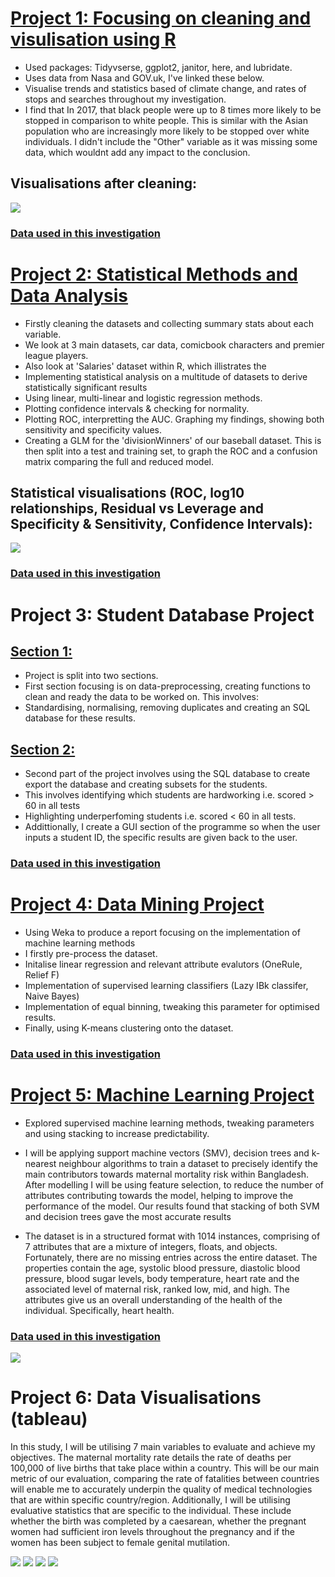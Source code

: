 # [Project 1: Focusing on cleaning and visulisation using R](https://github.com/robertmash/intro_to_data_science)
- Used packages: Tidyvserse, ggplot2, janitor, here, and lubridate.
- Uses data from Nasa and GOV.uk, I've linked these below. 
- Visualise trends and statistics based of climate change, and rates of stops and searches throughout my investigation.
- I find that In 2017, that black people were up to 8 times more likely to be stopped in comparison to white people. This is similar with the Asian population who are increasingly more likely to be stopped over white individuals. I didn't include the "Other" variable as it was missing some data, which wouldnt add any impact to the conclusion. 

## Visualisations after cleaning:

![](https://github.com/robertmash/Projects/blob/main/images/visualisations.png)


### [Data used in this investigation](https://github.com/robertmash/intro_to_data_science/tree/main/data)

# [Project 2: Statistical Methods and Data Analysis](https://github.com/robertmash/Statistical_Analysis_Project/blob/main/cw_stats.Rmd)
- Firstly cleaning the datasets and collecting summary stats about each variable. 
- We look at 3 main datasets, car data, comicbook characters and premier league players.
- Also look at 'Salaries' dataset within R, which illistrates the 
- Implementing statistical analysis on a multitude of datasets to derive statistically significant results
- Using linear, multi-linear and logistic regression methods. 
- Plotting confidence intervals & checking for normality. 
- Plotting ROC, interpretting the AUC. Graphing my findings, showing both sensitivity and specificity values. 
- Creating a GLM for the 'divisionWinners' of our baseball dataset. This is then split into a test and training set, to graph the ROC and a confusion matrix comparing the full and reduced model. 

## Statistical visualisations (ROC, log10 relationships, Residual vs Leverage and Specificity & Sensitivity, Confidence Intervals):

![](https://github.com/robertmash/robertmash_portfolio/blob/main/images/statistical_graphs.png)

### [Data used in this investigation](https://github.com/robertmash/stats_project/tree/main/data)

# Project 3: Student Database Project

## [Section 1:](https://github.com/robertmash/StudentDatabase_Project/blob/main/programming%20for%20ds/CW1/CW1.ipynb)
- Project is split into two sections. 
- First section focusing is on data-preprocessing, creating functions to clean and ready the data to be worked on. This involves:
- Standardising, normalising, removing duplicates and creating an SQL database for these results. 

## [Section 2:](https://github.com/robertmash/StudentDatabase_Project/tree/main/programming%20for%20ds/cw2)
- Second part of the project involves using the SQL database to create export the database and creating subsets for the students.
- This involves identifying which students are hardworking i.e. scored > 60 in all tests
- Highlighting underperfoming students i.e. scored < 60 in all tests.
- Addittionally, I create a GUI section of the programme so when the user inputs a student ID, the specific results are given back to the user.

### [Data used in this investigation](https://github.com/robertmash/StudentDatabase_Project/tree/main/programming%20for%20ds/cw2)

# [Project 4: Data Mining Project](https://github.com/robertmash/DataMining_Project)
- Using Weka to produce a report focusing on the implementation of machine learning methods
- I firstly pre-process the dataset. 
- Initalise linear regression and relevant attribute evalutors (OneRule, Relief F)
- Implementation of supervised learning classifiers (Lazy IBk classifer, Naive Bayes)
- Implementation of equal binning, tweaking this parameter for optimised results.
- Finally, using K-means clustering onto the dataset. 

### [Data used in this investigation](https://github.com/robertmash/DataMining_Project/blob/main/Exasens.csv)


# [Project 5: Machine Learning Project](https://github.com/robertmash/MachineLearning_Project/blob/main/cw%20files%20.ipynb)
- Explored supervised machine learning methods, tweaking parameters and using stacking to increase predictability.
- I will be applying support machine vectors (SMV), decision trees and k-nearest neighbour algorithms to train a dataset to precisely identify the main contributors towards maternal mortality risk within Bangladesh. After modelling I will be using feature selection, to reduce the number of attributes contributing towards the model, helping to improve the performance of the model. Our results found that stacking of both SVM and decision trees gave the most accurate results

- The dataset is in a structured format with 1014 instances, comprising of 7 attributes that are a mixture of integers, floats, and objects. Fortunately, there are no missing entries across the entire dataset. The properties contain the age, systolic blood pressure, diastolic blood pressure, blood sugar levels, body temperature, heart rate and the associated level of maternal risk, ranked low, mid, and high. The attributes give us an overall understanding of the health of the individual. Specifically, heart health. 

### [Data used in this investigation](https://github.com/robertmash/MachineLearning_Project/blob/main/Maternal%20Health%20Risk%20Data%20Set.csv)


![](https://github.com/robertmash/RobertMash_Portfolio/blob/main/images/decisiontrees.png)


# Project 6: Data Visualisations (tableau)

In this study, I will be utilising 7 main variables to evaluate and achieve my objectives. The maternal mortality rate details the rate of deaths per 100,000 of live births that take place within a country. This will be our main metric of our evaluation, comparing the rate of fatalities between countries will enable me to accurately underpin the quality of medical technologies that are within specific country/region. Additionally, I will be utilising evaluative statistics that are specific to the individual. These include whether the birth was completed by a caesarean, whether the pregnant women had sufficient iron levels throughout the pregnancy and if the women has been subject to female genital mutilation. 

![](https://github.com/robertmash/RobertMash_Portfolio/blob/main/images/tableau1.png)
![](https://github.com/robertmash/RobertMash_Portfolio/blob/main/images/tableau.png)
![](https://github.com/robertmash/RobertMash_Portfolio/blob/main/images/tableau3.png)
![](https://github.com/robertmash/RobertMash_Portfolio/blob/main/images/tableau4.png)



